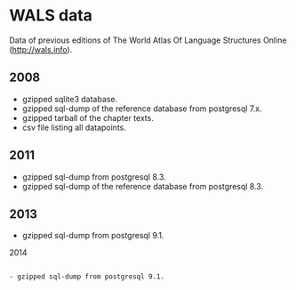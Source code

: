 WALS data
=========

Data of previous editions of
The World Atlas Of Language Structures Online (http://wals.info).

2008
----

- gzipped sqlite3 database.
- gzipped sql-dump of the reference database from postgresql 7.x.
- gzipped tarball of the chapter texts.
- csv file listing all datapoints.


2011
----

- gzipped sql-dump from postgresql 8.3.
- gzipped sql-dump of the reference database from postgresql 8.3.


2013
----

- gzipped sql-dump from postgresql 9.1.


2014
~~~~

- gzipped sql-dump from postgresql 9.1.

